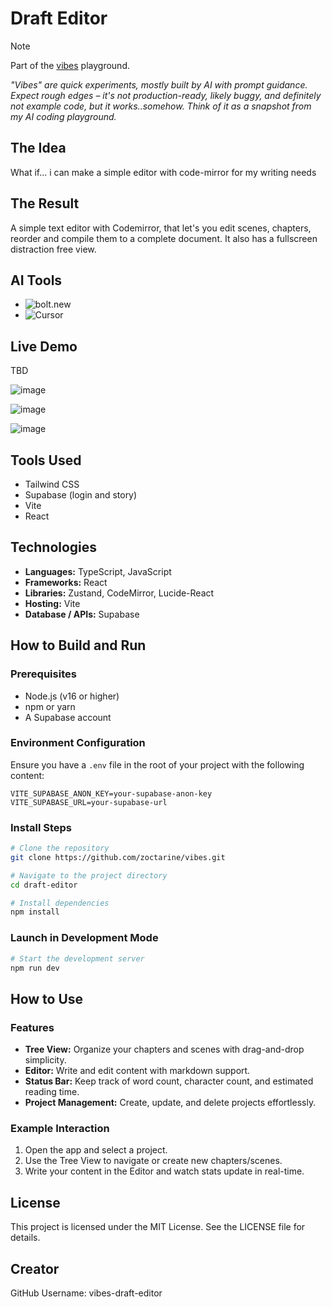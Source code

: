 # Draft Editor

> [!NOTE] 
> Part of the [vibes](https://github.com/vibes) playground.
>
> *"Vibes" are quick experiments, mostly built by AI with prompt guidance. Expect rough edges – it's not production-ready, likely buggy, and definitely not example code, but it works..somehow. Think of it as a snapshot from my AI coding playground.*

## The Idea
What if... i can make a simple editor with code-mirror for my writing needs


## The Result
A simple text editor with Codemirror, that let's you edit scenes, chapters, reorder and compile them to a complete document. It also has a fullscreen distraction free view.

## AI Tools
- ![bolt.new](https://img.shields.io/badge/bolt.new-80%25-blue?style=social)
- ![Cursor](https://img.shields.io/badge/Cursor-15%25-blue?style=social)

## Live Demo
TBD 

![image](https://github.com/user-attachments/assets/589796e3-aca8-4257-9ca1-8a3101e429df)

![image](https://github.com/user-attachments/assets/ef0ae482-ea7a-4d73-b9ea-26fb30d18a50)

![image](https://github.com/user-attachments/assets/74b22dbf-7452-43c6-81a0-e311dc04df2a)


## Tools Used
- Tailwind CSS
- Supabase (login and story)
- Vite
- React

## Technologies
- **Languages:** TypeScript, JavaScript
- **Frameworks:** React
- **Libraries:** Zustand, CodeMirror, Lucide-React
- **Hosting:** Vite
- **Database / APIs:** Supabase

## How to Build and Run
### Prerequisites
- Node.js (v16 or higher)
- npm or yarn
- A Supabase account

### Environment Configuration
Ensure you have a `.env` file in the root of your project with the following content:
```env
VITE_SUPABASE_ANON_KEY=your-supabase-anon-key
VITE_SUPABASE_URL=your-supabase-url
```

### Install Steps
```bash
# Clone the repository
git clone https://github.com/zoctarine/vibes.git

# Navigate to the project directory
cd draft-editor

# Install dependencies
npm install
```

### Launch in Development Mode
```bash
# Start the development server
npm run dev
```

## How to Use
### Features
- **Tree View:** Organize your chapters and scenes with drag-and-drop simplicity.
- **Editor:** Write and edit content with markdown support.
- **Status Bar:** Keep track of word count, character count, and estimated reading time.
- **Project Management:** Create, update, and delete projects effortlessly.

### Example Interaction
1. Open the app and select a project.
2. Use the Tree View to navigate or create new chapters/scenes.
3. Write your content in the Editor and watch stats update in real-time.

## License
This project is licensed under the MIT License. See the LICENSE file for details.

## Creator
GitHub Username: vibes-draft-editor

